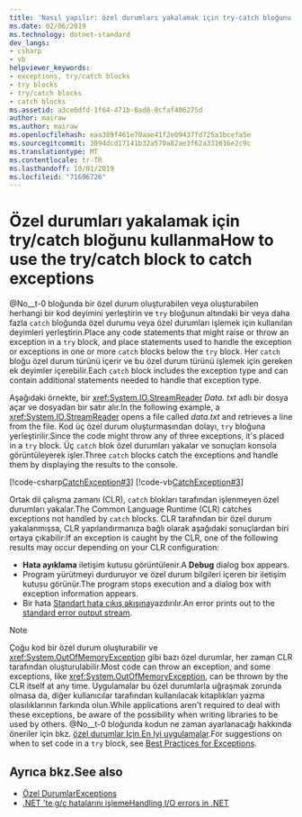 ```yaml
---
title: 'Nasıl yapılır: özel durumları yakalamak için try-catch bloğunu kullanma'
ms.date: 02/06/2019
ms.technology: dotnet-standard
dev_langs:
- csharp
- vb
helpviewer_keywords:
- exceptions, try/catch blocks
- try blocks
- try/catch blocks
- catch blocks
ms.assetid: a3ce6dfd-1f64-471b-8ad8-8cfaf406275d
author: mairaw
ms.author: mairaw
ms.openlocfilehash: eaa389f461e70aae41f2e09437fd725a3bcefa5e
ms.sourcegitcommit: 3094dcd17141b32a570a82ae3f62a331616e2c9c
ms.translationtype: MT
ms.contentlocale: tr-TR
ms.lasthandoff: 10/01/2019
ms.locfileid: "71696726"
---
```

# <a name="how-to-use-the-trycatch-block-to-catch-exceptions"></a><span data-ttu-id="fec8d-102">Özel durumları yakalamak için try/catch bloğunu kullanma</span><span class="sxs-lookup"><span data-stu-id="fec8d-102">How to use the try/catch block to catch exceptions</span></span>

<span data-ttu-id="fec8d-103">@No__t-0 bloğunda bir özel durum oluşturabilen veya oluşturabilen herhangi bir kod deyimini yerleştirin ve `try` bloğunun altındaki bir veya daha fazla `catch` bloğunda özel durumu veya özel durumları işlemek için kullanılan deyimleri yerleştirin.</span><span class="sxs-lookup"><span data-stu-id="fec8d-103">Place any code statements that might raise or throw an exception in a `try` block, and place statements used to handle the exception or exceptions in one or more `catch` blocks below the `try` block.</span></span> <span data-ttu-id="fec8d-104">Her `catch` bloğu özel durum türünü içerir ve bu özel durum türünü işlemek için gereken ek deyimler içerebilir.</span><span class="sxs-lookup"><span data-stu-id="fec8d-104">Each `catch` block includes the exception type and can contain additional statements needed to handle that exception type.</span></span>

<span data-ttu-id="fec8d-105">Aşağıdaki örnekte, bir <xref:System.IO.StreamReader> *Data. txt* adlı bir dosya açar ve dosyadan bir satır alır.</span><span class="sxs-lookup"><span data-stu-id="fec8d-105">In the following example, a <xref:System.IO.StreamReader> opens a file called *data.txt* and retrieves a line from the file.</span></span> <span data-ttu-id="fec8d-106">Kod üç özel durum oluşturmasından dolayı, `try` bloğuna yerleştirilir.</span><span class="sxs-lookup"><span data-stu-id="fec8d-106">Since the code might throw any of three exceptions, it's placed in a `try` block.</span></span> <span data-ttu-id="fec8d-107">Üç `catch` blok özel durumları yakalar ve sonuçları konsola görüntüleyerek işler.</span><span class="sxs-lookup"><span data-stu-id="fec8d-107">Three `catch` blocks catch the exceptions and handle them by displaying the results to the console.</span></span>

[!code-csharp[CatchException#3](~/samples/snippets/csharp/VS_Snippets_CLR/CatchException/CS/catchexception2.cs#3)]
[!code-vb[CatchException#3](~/samples/snippets/visualbasic/VS_Snippets_CLR/CatchException/VB/catchexception2.vb#3)]

<span data-ttu-id="fec8d-108">Ortak dil çalışma zamanı (CLR), `catch` blokları tarafından işlenmeyen özel durumları yakalar.</span><span class="sxs-lookup"><span data-stu-id="fec8d-108">The Common Language Runtime (CLR) catches exceptions not handled by `catch` blocks.</span></span> <span data-ttu-id="fec8d-109">CLR tarafından bir özel durum yakalanmışsa, CLR yapılandırmanıza bağlı olarak aşağıdaki sonuçlardan biri ortaya çıkabilir:</span><span class="sxs-lookup"><span data-stu-id="fec8d-109">If an exception is caught by the CLR, one of the following results may occur depending on your CLR configuration:</span></span>

- <span data-ttu-id="fec8d-110">**Hata ayıklama** iletişim kutusu görüntülenir.</span><span class="sxs-lookup"><span data-stu-id="fec8d-110">A **Debug** dialog box appears.</span></span>
- <span data-ttu-id="fec8d-111">Program yürütmeyi durduruyor ve özel durum bilgileri içeren bir iletişim kutusu görünür.</span><span class="sxs-lookup"><span data-stu-id="fec8d-111">The program stops execution and a dialog box with exception information appears.</span></span>
- <span data-ttu-id="fec8d-112">Bir hata [Standart hata çıkış akışına](xref:System.Console.Error)yazdırılır.</span><span class="sxs-lookup"><span data-stu-id="fec8d-112">An error prints out to the [standard error output stream](xref:System.Console.Error).</span></span>

> [!NOTE]
> <span data-ttu-id="fec8d-113">Çoğu kod bir özel durum oluşturabilir ve <xref:System.OutOfMemoryException> gibi bazı özel durumlar, her zaman CLR tarafından oluşturulabilir.</span><span class="sxs-lookup"><span data-stu-id="fec8d-113">Most code can throw an exception, and some exceptions, like <xref:System.OutOfMemoryException>, can be thrown by the CLR itself at any time.</span></span> <span data-ttu-id="fec8d-114">Uygulamalar bu özel durumlarla uğraşmak zorunda olmasa da, diğer kullanıcılar tarafından kullanılacak kitaplıkları yazma olasılıklarının farkında olun.</span><span class="sxs-lookup"><span data-stu-id="fec8d-114">While applications aren't required to deal with these exceptions, be aware of the possibility when writing libraries to be used by others.</span></span> <span data-ttu-id="fec8d-115">@No__t-0 bloğunda kodun ne zaman ayarlanacağı hakkında öneriler için bkz. [özel durumlar Için En Iyi uygulamalar](best-practices-for-exceptions.md).</span><span class="sxs-lookup"><span data-stu-id="fec8d-115">For suggestions on when to set code in a `try` block, see [Best Practices for Exceptions](best-practices-for-exceptions.md).</span></span>

## <a name="see-also"></a><span data-ttu-id="fec8d-116">Ayrıca bkz.</span><span class="sxs-lookup"><span data-stu-id="fec8d-116">See also</span></span>

- [<span data-ttu-id="fec8d-117">Özel Durumlar</span><span class="sxs-lookup"><span data-stu-id="fec8d-117">Exceptions</span></span>](index.md)
- [<span data-ttu-id="fec8d-118">.NET 'te g/ç hatalarını işleme</span><span class="sxs-lookup"><span data-stu-id="fec8d-118">Handling I/O errors in .NET</span></span>](../io/handling-io-errors.md)
